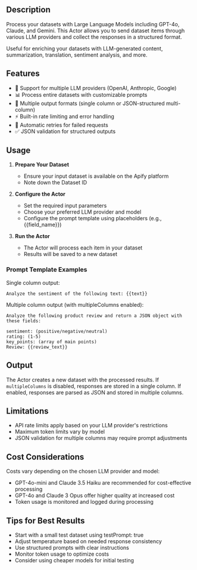 ## Description

Process your datasets with Large Language Models including GPT-4o, Claude, and Gemini. This Actor allows you to send dataset items through various LLM providers and collect the responses in a structured format.

Useful for enriching your datasets with LLM-generated content, summarization, translation, sentiment analysis, and more.

## Features

- 🤖 Support for multiple LLM providers (OpenAI, Anthropic, Google)
- 📊 Process entire datasets with customizable prompts
- 🎯 Multiple output formats (single column or JSON-structured multi-column)
- ⚡ Built-in rate limiting and error handling
- 🔄 Automatic retries for failed requests
- ✅ JSON validation for structured outputs



## Usage

1. **Prepare Your Dataset**
   - Ensure your input dataset is available on the Apify platform
   - Note down the Dataset ID

2. **Configure the Actor**
   - Set the required input parameters
   - Choose your preferred LLM provider and model
   - Configure the prompt template using placeholders (e.g., {{field_name}})

3. **Run the Actor**
   - The Actor will process each item in your dataset
   - Results will be saved to a new dataset

### Prompt Template Examples

Single column output:

```
Analyze the sentiment of the following text: {{text}}
```

Multiple column output (with multipleColumns enabled):

```
Analyze the following product review and return a JSON object with these fields:

sentiment: (positive/negative/neutral)
rating: (1-5)
key_points: (array of main points)
Review: {{review_text}}
```

## Output
The Actor creates a new dataset with the processed results. If `multipleColumns` is disabled, responses are stored in a single column. If enabled, responses are parsed as JSON and stored in multiple columns.

## Limitations
- API rate limits apply based on your LLM provider's restrictions
- Maximum token limits vary by model
- JSON validation for multiple columns may require prompt adjustments

## Cost Considerations
Costs vary depending on the chosen LLM provider and model:
- GPT-4o-mini and Claude 3.5 Haiku are recommended for cost-effective processing
- GPT-4o and Claude 3 Opus offer higher quality at increased cost
- Token usage is monitored and logged during processing

## Tips for Best Results
- Start with a small test dataset using testPrompt: true
- Adjust temperature based on needed response consistency
- Use structured prompts with clear instructions
- Monitor token usage to optimize costs
- Consider using cheaper models for initial testing